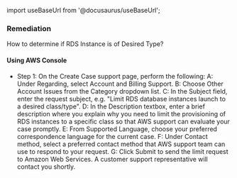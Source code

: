 import useBaseUrl from '@docusaurus/useBaseUrl';

### Remediation
How to determine if RDS Instance is of Desired Type?

#### Using AWS Console

- Step 1: On the Create Case support page, perform the following:
			 A: Under Regarding, select Account and Billing Support.
			 B: Choose Other Account Issues from the Category dropdown list.
			 C: In the Subject field, enter the request subject, e.g. "Limit RDS database instances launch to a desired class/type".
			 D: In the Description textbox, enter a brief description where you explain why you need to limit the provisioning of RDS instances to a specific class so that AWS support can evaluate your case promptly.
			 E: From Supported Language, choose your preferred correspondence language for the current case.
			 F: Under Contact method, select a preferred contact method that AWS support team can use to respond to your request.
			 G: Click Submit to send the limit request to Amazon Web Services. A customer support representative will contact you shortly.